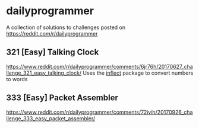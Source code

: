# dailyprogrammer
A collection of solutions to challenges posted on https://reddit.com/r/dailyprogrammer

## 321 [Easy] Talking Clock
https://www.reddit.com/r/dailyprogrammer/comments/6jr76h/20170627_challenge_321_easy_talking_clock/
Uses the [inflect](https://pypi.python.org/pypi/inflect/0.2.5_) package to convert numbers to words


## 333 [Easy] Packet Assembler
https://www.reddit.com/r/dailyprogrammer/comments/72ivih/20170926_challenge_333_easy_packet_assembler/


